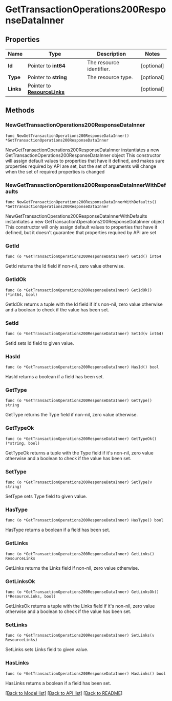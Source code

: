 # GetTransactionOperations200ResponseDataInner

## Properties

Name | Type | Description | Notes
------------ | ------------- | ------------- | -------------
**Id** | Pointer to **int64** | The resource identifier. | [optional] 
**Type** | Pointer to **string** | The resource type. | [optional] 
**Links** | Pointer to [**ResourceLinks**](ResourceLinks.md) |  | [optional] 

## Methods

### NewGetTransactionOperations200ResponseDataInner

`func NewGetTransactionOperations200ResponseDataInner() *GetTransactionOperations200ResponseDataInner`

NewGetTransactionOperations200ResponseDataInner instantiates a new GetTransactionOperations200ResponseDataInner object
This constructor will assign default values to properties that have it defined,
and makes sure properties required by API are set, but the set of arguments
will change when the set of required properties is changed

### NewGetTransactionOperations200ResponseDataInnerWithDefaults

`func NewGetTransactionOperations200ResponseDataInnerWithDefaults() *GetTransactionOperations200ResponseDataInner`

NewGetTransactionOperations200ResponseDataInnerWithDefaults instantiates a new GetTransactionOperations200ResponseDataInner object
This constructor will only assign default values to properties that have it defined,
but it doesn't guarantee that properties required by API are set

### GetId

`func (o *GetTransactionOperations200ResponseDataInner) GetId() int64`

GetId returns the Id field if non-nil, zero value otherwise.

### GetIdOk

`func (o *GetTransactionOperations200ResponseDataInner) GetIdOk() (*int64, bool)`

GetIdOk returns a tuple with the Id field if it's non-nil, zero value otherwise
and a boolean to check if the value has been set.

### SetId

`func (o *GetTransactionOperations200ResponseDataInner) SetId(v int64)`

SetId sets Id field to given value.

### HasId

`func (o *GetTransactionOperations200ResponseDataInner) HasId() bool`

HasId returns a boolean if a field has been set.

### GetType

`func (o *GetTransactionOperations200ResponseDataInner) GetType() string`

GetType returns the Type field if non-nil, zero value otherwise.

### GetTypeOk

`func (o *GetTransactionOperations200ResponseDataInner) GetTypeOk() (*string, bool)`

GetTypeOk returns a tuple with the Type field if it's non-nil, zero value otherwise
and a boolean to check if the value has been set.

### SetType

`func (o *GetTransactionOperations200ResponseDataInner) SetType(v string)`

SetType sets Type field to given value.

### HasType

`func (o *GetTransactionOperations200ResponseDataInner) HasType() bool`

HasType returns a boolean if a field has been set.

### GetLinks

`func (o *GetTransactionOperations200ResponseDataInner) GetLinks() ResourceLinks`

GetLinks returns the Links field if non-nil, zero value otherwise.

### GetLinksOk

`func (o *GetTransactionOperations200ResponseDataInner) GetLinksOk() (*ResourceLinks, bool)`

GetLinksOk returns a tuple with the Links field if it's non-nil, zero value otherwise
and a boolean to check if the value has been set.

### SetLinks

`func (o *GetTransactionOperations200ResponseDataInner) SetLinks(v ResourceLinks)`

SetLinks sets Links field to given value.

### HasLinks

`func (o *GetTransactionOperations200ResponseDataInner) HasLinks() bool`

HasLinks returns a boolean if a field has been set.


[[Back to Model list]](../README.md#documentation-for-models) [[Back to API list]](../README.md#documentation-for-api-endpoints) [[Back to README]](../README.md)



